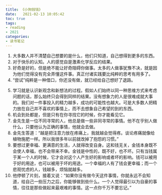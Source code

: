 ```yaml
---
title: 《小狗钱钱》
date:   2021-02-13 10:05:42
toc: true
tags: 
- reading
- 2021
categories:
- 读书笔记
---
```


1. 大多数人并不清楚自己想要的是什么，他们只知道，自己想得到更多的东西。
2. 对于快乐的认知。人的感觉自是激素化学反应的结果。
3. 好奇是好的，但是绝不能让好奇阻碍你做事。太多的人做事犹豫不决，就是因为他们觉得没有完全弄懂这件事。真正付诸实践要比纯粹的思考有用多了。
4. “尝试”纯粹是一种借口，你还没有做，就已经给自己想好了退路。
<!-- more -->
5. 学习就是认识新观念和新想法的过程。假如人们始终以同一种思维方式来考虑问题的话，那么始终只会得到同样的结果。没有想象力的人是很难成就大事的。我们对一件事投入的精力越多，成功的可能性也越大。可是大多数人把精力放在自己并不喜欢的事情上，而不去想象自己希望的到的东西。
6. 机会到处都是，但是只有在你寻找它的时候，你才能看见它。
7. 金先生是一位不同寻常的人，他总是做一些非同寻常的事情。他不在乎别人做什么，只要他认为正确的事情，他就会去做。
8. 金先生答道：“越是把注意力放在疼痛上，我就越会觉得疼。谈论疼痛就像给植物施肥一样。所以我很多年以前就改掉了抱怨的习惯。”
9. 要想过更幸福、更满意的生活，人就得改变自身。这和钱无关，金钱本身既不会使人幸福，也不会带来不幸。金钱是中性的，既不好，也不坏。只有当钱属于某一个人的时候，它才会对这个人产生好的影响或者坏的影响。钱可以被用于好的用途，也可以被用于坏的用途。一个幸福的人有了钱会更幸福；而一个悲观忧虑的人，钱越多，烦恼就越多。
10. 他停顿了片刻，接着又说：“如果你没有做今天这件事情，你就永远不会知道，给自己一些压力之后，你能够做到些什么。一个人觉得最引以为自豪的事情，往往是那些做起来最艰难的事情。这一点你千万不要忘记。”


